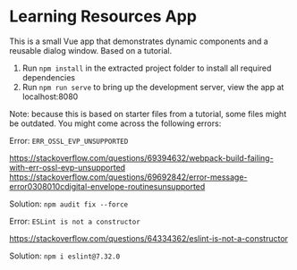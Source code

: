 # Learning Resources App

This is a small Vue app that demonstrates dynamic components and a reusable dialog window. Based on a tutorial.

1. Run `npm install` in the extracted project folder to install all required dependencies
2. Run `npm run serve` to bring up the development server, view the app at localhost:8080

Note: because this is based on starter files from a tutorial, some files might be outdated. 
You might come across the following errors:

Error: `ERR_OSSL_EVP_UNSUPPORTED`

https://stackoverflow.com/questions/69394632/webpack-build-failing-with-err-ossl-evp-unsupported
https://stackoverflow.com/questions/69692842/error-message-error0308010cdigital-envelope-routinesunsupported

Solution: `npm audit fix --force`

Error: `ESLint is not a constructor`

https://stackoverflow.com/questions/64334362/eslint-is-not-a-constructor

Solution: `npm i eslint@7.32.0`